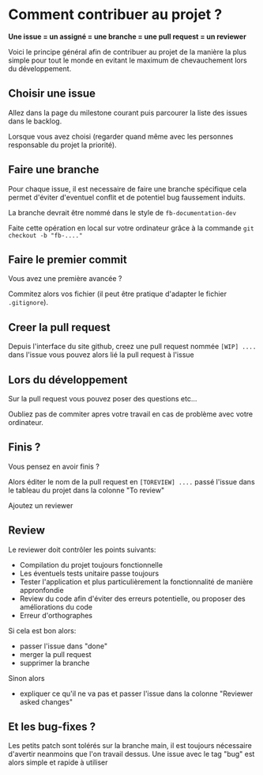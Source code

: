 # Comment contribuer au projet ?

**Une issue = un assigné = une branche = une pull request = un reviewer**

Voici le principe général afin de contribuer au projet de la manière la plus simple pour tout le monde en evitant le maximum de chevauchement lors du développement.



## Choisir une issue

Allez dans la page du milestone courant puis parcourer la liste des issues dans le backlog.

Lorsque vous avez choisi (regarder quand même avec les personnes responsable du projet la priorité).



## Faire une branche

Pour chaque issue, il est necessaire de faire une branche spécifique cela permet d'éviter d'eventuel conflit et de potentiel bug faussement induits.

La branche devrait être nommé dans le style de `fb-documentation-dev`

Faite cette opération en local sur votre ordinateur grâce à la commande `git checkout -b "fb-...."`

## Faire le premier commit

Vous avez une première avancée ? 

Commitez alors vos fichier (il peut être pratique d'adapter le fichier `.gitignore`).

## Creer la pull request 

Depuis l'interface du site github, creez une pull request nommée `[WIP] .... ` dans l'issue vous pouvez alors lié la pull request à l'issue

## Lors du développement

Sur la pull request vous pouvez poser des questions etc...

Oubliez pas de commiter apres votre travail en cas de problème avec votre ordinateur.

## Finis ? 

Vous pensez en avoir finis ? 

Alors éditer le nom de la pull request en `[TOREVIEW] ....` passé l'issue dans le tableau du projet dans la colonne "To review"

Ajoutez un reviewer



## Review

Le reviewer doit contrôler les points suivants:

* Compilation du projet toujours fonctionnelle
* Les éventuels tests unitaire passe toujours
* Tester l'application et plus particulièrement la fonctionnalité de manière appronfondie
* Review du code afin d'éviter des erreurs potentielle, ou proposer des améliorations du code
* Erreur d'orthographes

Si cela est bon alors:

* passer l'issue dans "done" 
* merger la pull request
* supprimer la branche

Sinon alors

* expliquer ce qu'il ne va pas et passer l'issue dans la colonne "Reviewer asked changes"



## Et les bug-fixes ?

Les petits patch sont tolérés sur la branche main, il est toujours nécessaire d'avertir neanmoins que l'on travail dessus. Une issue avec le tag "bug" est alors simple et rapide à utiliser

